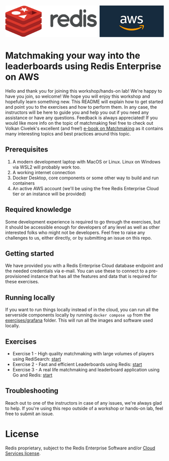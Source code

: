<img src="img/redis-logo-full-color-rgb.png" height=100/><img align="right" src="img/aws-logo-1.jpeg" height=100 />

# Matchmaking your way into the leaderboards using Redis Enterprise on AWS
Hello and thank you for joining this workshop/hands-on lab! We're happy to have you join, so welcome! We hope you will enjoy this workshop and hopefully learn something new. This README will explain how to get started and point you to the exercises and how to perform them. In any case, the instructors will be here to guide you and help you out if you need any assistance or have any questions. Feedback is always appreciated! If you would like more info on the topic of matchmaking feel free to check out Volkan Civelek's excellent (and free!) [e-book on Matchmaking](https://redis.com/docs/the-game-developers-guide-to-matchmaking/) as it contains many interesting topics and best practices around this topic.

## Prerequisites

1. A modern development laptop with MacOS or Linux. Linux on Windows via WSL2 will probably work too.
1. A working internet connection
1. Docker Desktop, core components or some other way to build and run containers
1. An active AWS account (we'll be using the free Redis Enterprise Cloud tier or an instance will be provided)

## Required knowledge
Some development experience is required to go through the exercises, but it should be accessible enough for developers of any level as well as other interested folks who might not be developers. Feel free to raise any challenges to us, either directly, or by submitting an issue on this repo.

## Getting started
We have provided you with a Redis Enterprise Cloud database endpoint and the needed credentials via e-mail. You can use these to connect to a pre-provisioned instance that has all the features and data that is required for these exercises.

## Running locally
If you want to run things locally instead of in the cloud, you can run all the serverside components locally by running `docker compose up` from the [exercises/grafana](exercises/grafana) folder. This will run all the images and software used locally.

## Exercises

* Exercise 1 - High quality matchmaking with large volumes of players using RediSearch: [start](exercises/exercise-1-start.md)
* Exercise 2 - Fast and efficient Leaderboards using Redis: [start](exercises/exercise-2-start.md)
* Exercise 3 - A real life matchmaking and leaderboard application using Go and Redis: [start](exercises/exercise-3-start.md)

## Troubleshooting
Reach out to one of the instructors in case of any issues, we're always glad to help. If you're using this repo outside of a workshop or hands-on lab, feel free to submit an issue.

# License
Redis proprietary, subject to the Redis Enterprise Software and/or [Cloud Services license](https://redis.com/legal/cloud-tos/).